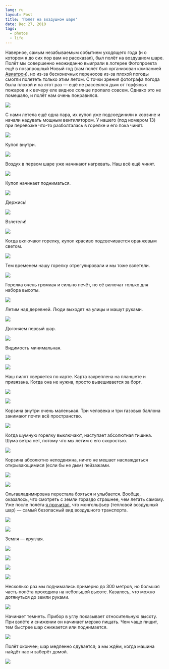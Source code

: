 ```yaml
---
lang: ru
layout: Post
title: 'Полёт на воздушном шаре'
date: Dec 27, 2010
tags:
  - photos
  - life
---
```


Наверное, самым незабываемым событием уходящего года (и о котором я до сих пор вам не рассказал), был полёт на воздушном шаре. Полёт мы совершенно неожиданно выиграли в лотерее Фотопроекта ещё в позапрошлый Новый год (сам полёт был организован компанией [Авиатрон](http://aviatron.ru/)), но из-за бесконечных переносов из-за плохой погоды смогли полететь только этим летом. С точки зрения фотографа погода была плохой и на этот раз — ещё не рассеялся дым от торфяных пожаров и к вечеру еле видное солнце пропало совсем. Однако это не помешало, и полёт нам очень понравился.

![](/images/blog/2010-08-02-5D-8703-Artem-Sapegin.jpg)

<!--more-->

С нами летела ещё одна пара, их купол уже подсоединили к корзине и начали надувать мощным вентилятором. У нашего (под номером 13) при перевозке что-то разболталась в горелке и его пока чинят.

![](/images/blog/2010-08-02-5D-8556-Artem-Sapegin.jpg)

Купол внутри.

![](photo://2010-08-02_5D_8575_Artem_Sapegin)

Воздух в первом шаре уже начинают нагревать. Наш всё ещё чинят.

![](/images/blog/2010-08-02-5D-8592-Artem-Sapegin.jpg)

Купол начинает подниматься.

![](/images/blog/2010-08-02-5D-8599-Artem-Sapegin.jpg)

Держись!

![](/images/blog/2010-08-02-5D-8612-Artem-Sapegin.jpg)

Взлетели!

![](/images/blog/2010-08-02-5D-8624-Artem-Sapegin.jpg)

Когда включают горелку, купол красиво подсвечивается оранжевым светом.

![](/images/blog/2010-08-02-5D-8632-Artem-Sapegin.jpg)

Тем временем нашу горелку отрегулировали и мы тоже взлетели.

![](/images/blog/2010-08-02-5D-8646-Artem-Sapegin.jpg)

Горелка очень громкая и сильно печёт, но её включат только для набора высоты.

![](/images/blog/2010-08-02-5D-8649-Artem-Sapegin.jpg)

Летим над деревней. Люди выходят на улицы и машут руками.

![](/images/blog/2010-08-02-5D-8650-Artem-Sapegin.jpg)

Догоняем первый шар.

![](/images/blog/2010-08-02-5D-8659-Artem-Sapegin.jpg)

Видимость минимальная.

![](/images/blog/2010-08-02-5D-8664-Artem-Sapegin.jpg)

![](/images/blog/2010-08-02-5D-8681-Artem-Sapegin.jpg)

Наш пилот сверяется по карте. Карта закреплена на планшете и привязана. Когда она не нужна, просто вывешивается за борт.

![](/images/blog/2010-08-02-5D-8716-Artem-Sapegin.jpg)

![](/images/blog/2010-08-02-5D-8720-Artem-Sapegin.jpg)

Корзина внутри очень маленькая. Три человека и три газовых баллона занимают почти всё пространство.

![](/images/blog/2010-08-02-5D-8725-Artem-Sapegin.jpg)

Когда шумную горелку выключают, наступает абсолютная тишина. Шума ветра нет, потому что мы летим с его скоростью.

![](/images/blog/2010-08-02-5D-8744-Artem-Sapegin.jpg)

Корзина абсолютно неподвижна, ничто не мешает наслаждаться открывающимися (если бы не дым) пейзажами.

![](/images/blog/2010-08-02-5D-8746-Artem-Sapegin.jpg)

![](/images/blog/2010-08-02-5D-8774-Artem-Sapegin.jpg)

Ольгавладимировна перестала бояться и улыбается. Вообще, оказалось, что смотреть с земли гораздо страшнее, чем летать самому. Уже после полёта [я прочитал](http://ru.wikipedia.org/wiki/Крупнейшие_катастрофы_монгольфьеров), что монгольфьер (тепловой воздушный шар) — самый безопасный вид воздушного транспорта.

![](/images/blog/2010-08-02-5D-8782-Artem-Sapegin.jpg)

![](/images/blog/2010-08-02-5D-8788-Artem-Sapegin.jpg)

Земля — круглая.

![](/images/blog/2010-08-02-5D-8795-Artem-Sapegin.jpg)

![](/images/blog/2010-08-02-5D-8809-Artem-Sapegin.jpg)

![](/images/blog/2010-08-02-5D-8825-Artem-Sapegin.jpg)

![](/images/blog/2010-08-02-5D-8886-Artem-Sapegin.jpg)

Несколько раз мы поднимались примерно до 300 метров, но большая часть полёта проходила на небольшой высоте. Казалось, что можно дотянуться до земли руками.

![](/images/blog/2010-08-02-5D-8925-Artem-Sapegin.jpg)

Начинает темнеть. Прибор в углу показывает относительную высоту. При взлёте и снижении он начинает мерзко пищать. Чем чаще пищит, тем быстрее шар снижается или поднимается.

![](/images/blog/2010-08-02-5D-8933-Artem-Sapegin.jpg)

Полёт окончен; шар медленно сдувается; а мы ждём, когда машина найдёт нас и заберёт домой.

![](/images/blog/2010-08-02-5D-8943-Artem-Sapegin.jpg)
